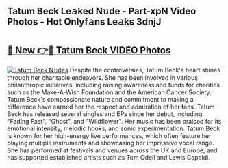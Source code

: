 ## Tatum Beck Le𝚊ked N𝚞de - Part-xpN Video Photos - Hot Onlyf𝚊ns Le𝚊ks 3dnjJ

# <h2><a href="http://ab57035.deff.icu/?id=Tatum+Beck">🔗 New 👉🔴 Tatum Beck VIDEO Photos</a></h2>

[![Tatum Beck N𝚞des](https://i.imgur.com/rIISA9y.gif)](http://ab57035.deff.icu/?id=Tatum+Beck)
Despite the controversies, Tatum Beck's heart shines through her charitable endeavors. She has been involved in various philanthropic initiatives, including raising awareness and funds for charities such as the Make-A-Wish Foundation and the American Cancer Society. Tatum Beck's compassionate nature and commitment to making a difference have earned her the respect and admiration of her fans. Tatum Beck has released several singles and EPs since her debut, including "Fading Fast", "Ghost", and "Wildflower". Her music has been praised for its emotional intensity, melodic hooks, and sonic experimentation. Tatum Beck is known for her high-energy live performances, which often feature her playing multiple instruments and showcasing her impressive vocal range. She has performed at festivals and venues across the UK and Europe, and has supported established artists such as Tom Odell and Lewis Capaldi.
